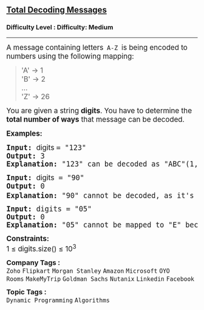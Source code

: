 <h2><a href="https://www.geeksforgeeks.org/problems/total-decoding-messages1235/1?page=2&company=Zoho&sortBy=submissions">Total Decoding Messages</a></h2><h3>Difficulty Level : Difficulty: Medium</h3><hr><div class="problems_problem_content__Xm_eO"><p><span style="font-size: 14pt;">A message containing letters<code>&nbsp;A-Z </code>is being encoded to numbers using the following mapping:</span></p>
<div class="highlighter-rouge">
<blockquote>
<p><span style="font-size: 14pt;">'A' -&gt; 1 <br>'B' -&gt; 2 <br>... <br>'Z' -&gt; 26 </span></p>
</blockquote>
</div>
<p><span style="font-size: 14pt;">You are given a string <strong>digits</strong>. You have to determine the <strong>total number of ways</strong> that message can be decoded.</span></p>
<p><span style="font-size: 14pt;"><strong>Examples:</strong></span></p>
<pre><span style="font-size: 14pt;"><strong>Input: </strong><span style="font-family: -apple-system, BlinkMacSystemFont, 'Segoe UI', Roboto, Oxygen, Ubuntu, Cantarell, 'Open Sans', 'Helvetica Neue', sans-serif; white-space: normal;">digits </span>= "123"
<strong>Output: </strong>3
<strong>Explanation: </strong>"123" can be decoded as "ABC"(1, 2, 3), "LC"(12, 3) and "AW"(1, 23).
</span></pre>
<pre><span style="font-size: 14pt;"><strong>Input: </strong><span style="font-family: -apple-system, BlinkMacSystemFont, 'Segoe UI', Roboto, Oxygen, Ubuntu, Cantarell, 'Open Sans', 'Helvetica Neue', sans-serif;">digits</span> = "90"</span><br><span style="font-size: 14pt;"><strong>Output: </strong>0
<strong>Explanation: </strong>"90" cannot be decoded, as it's an invalid string and we cannot decode '0'.<sup><br></sup></span></pre>
<pre><span style="font-size: 14pt;"><strong>Input: </strong>digits = "05"
<strong>Output: </strong>0
<strong>Explanation: </strong>"05" cannot be mapped to "E" because of the leading zero ("5" is different from "05"), the string is not a valid encoding message.</span></pre>
<p><span style="font-size: 14pt;"><strong>Constraints:</strong><br>1 ≤ digits.size() ≤ 10<sup>3</sup></span></p></div><p><span style=font-size:18px><strong>Company Tags : </strong><br><code>Zoho</code>&nbsp;<code>Flipkart</code>&nbsp;<code>Morgan Stanley</code>&nbsp;<code>Amazon</code>&nbsp;<code>Microsoft</code>&nbsp;<code>OYO Rooms</code>&nbsp;<code>MakeMyTrip</code>&nbsp;<code>Goldman Sachs</code>&nbsp;<code>Nutanix</code>&nbsp;<code>Linkedin</code>&nbsp;<code>Facebook</code>&nbsp;<br><p><span style=font-size:18px><strong>Topic Tags : </strong><br><code>Dynamic Programming</code>&nbsp;<code>Algorithms</code>&nbsp;